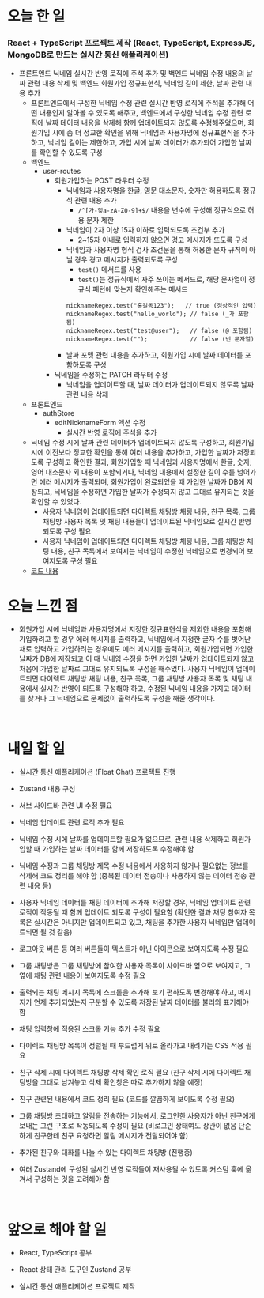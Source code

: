 # 오늘 한 일

### React + TypeScript 프로젝트 제작 (React, TypeScript, ExpressJS, MongoDB로 만드는 실시간 통신 애플리케이션)

- 프론트엔드 닉네임 실시간 반영 로직에 주석 추가 및 백엔드 닉네임 수정 내용의 날짜 관련 내용 삭제 및 백엔드 회원가입 정규표현식, 닉네임 길이 제한, 날짜 관련 내용 추가
  - 프론트엔드에서 구성한 닉네임 수정 관련 실시간 반영 로직에 주석을 추가해 어떤 내용인지 알아볼 수 있도록 해주고, 백엔드에서 구성한 닉네임 수정 관련 로직에 날짜 데이터 내용을 삭제해 함께 업데이트되지 않도록 수정해주었으며, 회원가입 시에 좀 더 정교한 확인을 위해 닉네임과 사용자명에 정규표현식을 추가하고, 닉네임 길이는 제한하고, 가입 시에 날짜 데이터가 추가되어 가입한 날짜를 확인할 수 있도록 구성
  - 백엔드
    - user-routes
      - 회원가입하는 POST 라우터 수정
        - 닉네임과 사용자명을 한글, 영문 대소문자, 숫자만 허용하도록 정규식 관련 내용 추가
          - `/^[가-힣a-zA-Z0-9]+$/` 내용을 변수에 구성해 정규식으로 허용 문자 제한
        - 닉네임이 2자 이상 15자 이하로 입력되도록 조건부 추가
          - 2~15자 이내로 입력하지 않으면 경고 메시지가 뜨도록 구성
        - 닉네임과 사용자명 형식 검사 조건문을 통해 허용한 문자 규칙이 아닐 경우 경고 메시지가 출력되도록 구성
          - `test()` 메서드를 사용
          - `test()`는 정규식에서 자주 쓰이는 메서드로, 해당 문자열이 정규식 패턴에 맞는지 확인해주는 메서드
          ```
          nicknameRegex.test("홍길동123");   // true (정상적인 입력)
          nicknameRegex.test("hello_world"); // false (_가 포함됨)
          nicknameRegex.test("test@user");   // false (@ 포함됨)
          nicknameRegex.test("");            // false (빈 문자열)
          ```
        - 날짜 포맷 관련 내용을 추가하고, 회원가입 시에 날짜 데이터를 포함하도록 구성
      - 닉네임을 수정하는 PATCH 라우터 수정
        - 닉네임을 업데이트할 때, 날짜 데이터가 업데이트되지 않도록 날짜 관련 내용 삭제
  - 프론트엔드
    - authStore
      - editNicknameForm 액션 수정
        - 실시간 반영 로직에 주석을 추가
  - 닉네임 수정 시에 날짜 관련 데이터가 업데이트되지 않도록 구성하고, 회원가입 시에 이전보다 정교한 확인을 통해 여러 내용을 추가하고, 가입한 날짜가 저장되도록 구성하고 확인한 결과, 회원가입할 때 닉네임과 사용자명에서 한글, 숫자, 영어 대소문자 외 내용이 포함되거나, 닉네임 내용에서 설정한 길이 수를 넘어가면 에러 메시지가 출력되며, 회원가입이 완료되었을 때 가입한 날짜가 DB에 저장되고, 닉네임을 수정하면 가입한 날짜가 수정되지 않고 그대로 유지되는 것을 확인할 수 있었다.
    - 사용자 닉네임이 업데이트되면 다이렉트 채팅방 채팅 내용, 친구 목록, 그룹 채팅방 사용자 목록 및 채팅 내용들이 업데이트된 닉네임으로 실시간 반영되도록 구성 필요
    - 사용자 닉네임이 업데이트되면 다이렉트 채팅방 채팅 내용, 그룹 채팅방 채팅 내용, 친구 목록에서 보여지는 닉네임이 수정한 닉네임으로 변경되어 보여지도록 구성 필요
  - [코드 내용](https://github.com/jeongsangtae/float-chat/commit/b0488ec68600f5f91116169fae8029cee4088958)

# 오늘 느낀 점

- 회원가입 시에 닉네임과 사용자명에서 지정한 정규표현식을 제외한 내용을 포함해 가입하려고 할 경우 에러 메시지를 출력하고, 닉네임에서 지정한 글자 수를 벗어난 채로 입력하고 가입하려는 경우에도 에러 메시지를 출력하고, 회원가입되면 가입한 날짜가 DB에 저장되고 이 때 닉네임 수정을 하면 가입한 날짜가 업데이트되지 않고 처음에 가입한 날짜로 그대로 유지되도록 구성을 해주었다. 사용자 닉네임이 업데이트되면 다이렉트 채팅방 채팅 내용, 친구 목록, 그룹 채팅방 사용자 목록 및 채팅 내용에서 실시간 반영이 되도록 구성해야 하고, 수정된 닉네임 내용을 가지고 데이터를 찾거나 그 닉네임으로 문제없이 출력하도록 구성을 해줄 생각이다.

<br />

# 내일 할 일

- 실시간 통신 애플리케이션 (Float Chat) 프로젝트 진행

- Zustand 내용 구성

- 서브 사이드바 관련 UI 수정 필요

- 닉네임 업데이트 관련 로직 추가 필요

- 닉네임 수정 시에 날짜를 업데이트할 필요가 없으므로, 관련 내용 삭제하고 회원가입할 때 가입하는 날짜 데이터를 함께 저장하도록 수정해야 함

- 닉네임 수정과 그룹 채팅방 제목 수정 내용에서 사용하지 않거나 필요없는 정보를 삭제해 코드 정리를 해야 함 (중복된 데이터 전송이나 사용하지 않는 데이터 전송 관련 내용 등)

- 사용자 닉네임 데이터를 채팅 데이터에 추가해 저장할 경우, 닉네임 업데이트 관련 로직이 작동될 때 함께 업데이트 되도록 구성이 필요함 (확인한 결과 채팅 참여자 목록은 실시간은 아니지만 업데이트되고 있고, 채팅을 추가한 사용자 닉네임만 업데이트되면 될 것 같음)

- 로그아웃 버튼 등 여러 버튼들이 텍스트가 아닌 아이콘으로 보여지도록 수정 필요

- 그룹 채팅방은 그룹 채팅방에 참여한 사용자 목록이 사이드바 옆으로 보여지고, 그 옆에 채팅 관련 내용이 보여지도록 수정 필요

- 출력되는 채팅 메시지 목록에 스크롤을 추가해 보기 편하도록 변경해야 하고, 메시지가 언제 추가되었는지 구분할 수 있도록 저장된 날짜 데이터를 불러와 표기해야 함

- 채팅 입력창에 적용된 스크롤 기능 추가 수정 필요

- 다이렉트 채팅방 목록이 정렬될 때 부드럽게 위로 올라가고 내려가는 CSS 적용 필요

- 친구 삭제 시에 다이렉트 채팅방 삭제 확인 로직 필요 (친구 삭제 시에 다이렉트 채팅방을 그대로 남겨놓고 삭제 확인창은 따로 추가하지 않을 예정)

- 친구 관련된 내용에서 코드 정리 필요 (코드를 깔끔하게 보이도록 수정 필요)

- 그룹 채팅방 초대하고 알림을 전송하는 기능에서, 로그인한 사용자가 아닌 친구에게 보내는 그런 구조로 작동되도록 수정이 필요 (비로그인 상태여도 상관이 없음 단순하게 친구한테 친구 요청하면 알림 메시지가 전달되어야 함)

- 추가된 친구와 대화를 나눌 수 있는 다이렉트 채팅방 (진행중)

- 여러 Zustand에 구성된 실시간 반영 로직들이 재사용될 수 있도록 커스텀 훅에 옮겨서 구성하는 것을 고려해야 함

<br />

# 앞으로 해야 할 일

- React, TypeScript 공부

- React 상태 관리 도구인 Zustand 공부

- 실시간 통신 애플리케이션 프로젝트 제작
